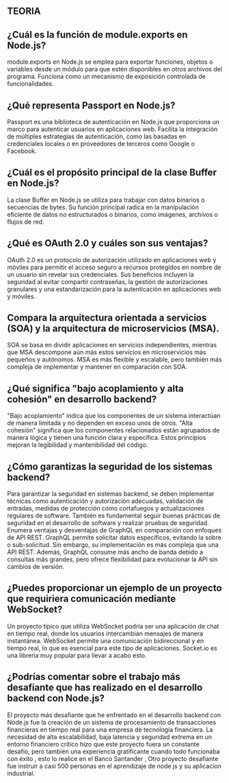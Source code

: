 ## TEORIA

## ¿Cuál es la función de module.exports en Node.js?
module.exports en Node.js se emplea para exportar funciones, objetos o variables desde un módulo para que estén disponibles en otros archivos del programa. Funciona como un mecanismo de exposición controlada de funcionalidades.

## ¿Qué representa Passport en Node.js?
Passport es una biblioteca de autenticación en Node.js que proporciona un marco para autenticar usuarios en aplicaciones web. Facilita la integración de múltiples estrategias de autenticación, como las basadas en credenciales locales o en proveedores de terceros como Google o Facebook.


## ¿Cuál es el propósito principal de la clase Buffer en Node.js?
La clase Buffer en Node.js se utiliza para trabajar con datos binarios o secuencias de bytes. Su función principal radica en la manipulación eficiente de datos no estructurados o binarios, como imágenes, archivos o flujos de red.

## ¿Qué es OAuth 2.0 y cuáles son sus ventajas?

OAuth 2.0 es un protocolo de autorización utilizado en aplicaciones web y móviles para permitir el acceso seguro a recursos protegidos en nombre de un usuario sin revelar sus credenciales. Sus beneficios incluyen la seguridad al evitar compartir contraseñas, la gestión de autorizaciones granulares y una estandarización para la autenticación en aplicaciones web y móviles.

## Compara la arquitectura orientada a servicios (SOA) y la arquitectura de microservicios (MSA).
SOA se basa en dividir aplicaciones en servicios independientes, mientras que MSA descompone aún más estos servicios en microservicios más pequeños y autónomos. MSA es más flexible y escalable, pero también más compleja de implementar y mantener en comparación con SOA.

## ¿Qué significa "bajo acoplamiento y alta cohesión" en desarrollo backend?
"Bajo acoplamiento" indica que los componentes de un sistema interactúan de manera limitada y no dependen en exceso unos de otros. "Alta cohesión" significa que los componentes relacionados están agrupados de manera lógica y tienen una función clara y específica. Estos principios mejoran la legibilidad y mantenibilidad del código.

## ¿Cómo garantizas la seguridad de los sistemas backend?
Para garantizar la seguridad en sistemas backend, se deben implementar técnicas como autenticación y autorización adecuadas, validación de entradas, medidas de protección como cortafuegos y actualizaciones regulares de software. También es fundamental seguir buenas prácticas de seguridad en el desarrollo de software y realizar pruebas de seguridad.
Enumera ventajas y desventajas de GraphQL en comparación con enfoques de API REST.
GraphQL permite solicitar datos específicos, evitando la sobre o sub-solicitud. Sin embargo, su implementación es más compleja que una API REST. Además, GraphQL consume más ancho de banda debido a consultas más grandes, pero ofrece flexibilidad para evolucionar la API sin cambios de versión.

## ¿Puedes proporcionar un ejemplo de un proyecto que requiriera comunicación mediante WebSocket?
Un proyecto típico que utiliza WebSocket podría ser una aplicación de chat en tiempo real, donde los usuarios intercambian mensajes de manera instantánea. WebSocket permite una comunicación bidireccional y en tiempo real, lo que es esencial para este tipo de aplicaciones.
Socket.io  es una libreria muy popular para llevar a acabo esto.


## ¿Podrías comentar sobre el trabajo más desafiante que has realizado en el desarrollo backend con Node.js?
El proyecto más desafiante que he enfrentado en el desarrollo backend con Node.js fue la creación de un sistema de procesamiento de transacciones financieras en tiempo real para una empresa de tecnología financiera. La necesidad de alta escalabilidad, baja latencia y seguridad extrema en un entorno financiero crítico hizo que este proyecto fuera un constante desafío, pero también una experiencia gratificante cuando todo funcionaba con éxito , esto lo realice en el Banco Santander , Otro proyecto desafiante fue instruir a casi 500 personas en el aprendizaje de node js y su aplicacion industrial. 